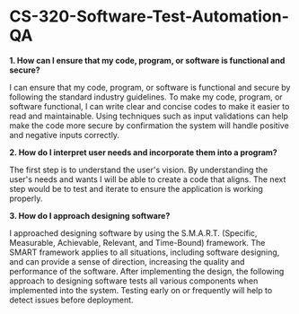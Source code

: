# CS-320-Software-Test-Automation-QA

**1. How can I ensure that my code, program, or software is functional and secure?**

I can ensure that my code, program, or software is functional and secure by following the standard industry guidelines. To make my code, program, or software functional, I can write clear and concise codes to make it easier to read and maintainable. Using techniques such as input validations can help make the code more secure by confirmation the system will handle positive and negative inputs correctly.

**2. How do I interpret user needs and incorporate them into a program?**

The first step is to understand the user's vision. By understanding the user's needs and wants I will be able to create a code that aligns. The next step would be to test and iterate to ensure the application is working properly.

**3. How do I approach designing software?**

I approached designing software by using the S.M.A.R.T. (Specific, Measurable, Achievable, Relevant, and Time-Bound) framework. The SMART framework applies to all situations, including software designing, and can provide a sense of direction, increasing the quality and performance of the software. After implementing the design, the following approach to designing software tests all various components when implemented into the system. Testing early on or frequently will help to detect issues before deployment. 
